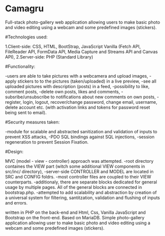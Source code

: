 # Camagru
Full-stack photo-gallery web application allowing users to make basic photo and video editing using a webcam and some predefined images (stickers). 

#Technologies used:

1.Client-side: CSS, HTML, BootStrap, JavaScript Vanilla (Fetch API, FileReader API, FormData API, Media Capture and Streams API and Canvas API),
2.Server-side: PHP (Standard Library)

#Functionality:

-users are able to take pictures with a webcamera and upload images,
-apply stickers to to the pictures (taken/uploaded) in a live preview,
-see all uploaded pictures with description (posts) in a feed,
-possibility to like, comment posts,
-delete own posts, likes and comments,
-subsribe/unsubscribe to notifications about new comments on own posts,
-register, login, logout, recover/change password, change email, username, delete account etc. (with activation links and tokens for password reset being sent to email).

#Security measures taken:

-module for scalable and abstracted sanitization and validation of inputs to prevent XSS attacks, 
-PDO SQL bindings against SQL injections,
-session regeneration to prevent Session Fixation.

#Design:

MVC (model - view - controller) approach was attempted. 
-root directory containes the VIEW part (witch some additional VIEW components in src/inc/ directory),
-server-side CONTROLLER and MODEL are located in SRC and CONFIG foldrs. 
-most controller files are coupled to their VIEW counterparts.
-additionaly, there are separate blocks dedicated for general usage by multiple pages. All of the general blocks are connected in bootstrap.php.
-attempted to add scalability and abstraction by creation of a universal system for filtering, santitzation, validation and flushing of inputs and errors.


written in PHP on the back-end and Html, Css, Vanilla JavaScript and Bootstrap on the front-end. Based on MariaDB. Simple photo-gallery application allowing user to make basic photo and video editing using a webcam and some predefined images (stickers). 

